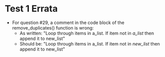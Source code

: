 
# Test 1 Errata

* For question #29, a comment in the code block of the remove_duplicates() function is wrong:
    * As written: "Loop through items in a_list. If item not in *a_list* then append it to new_list"
    * Should be: "Loop through items in a_list. If item not in *new_list* then append it to new_list"
